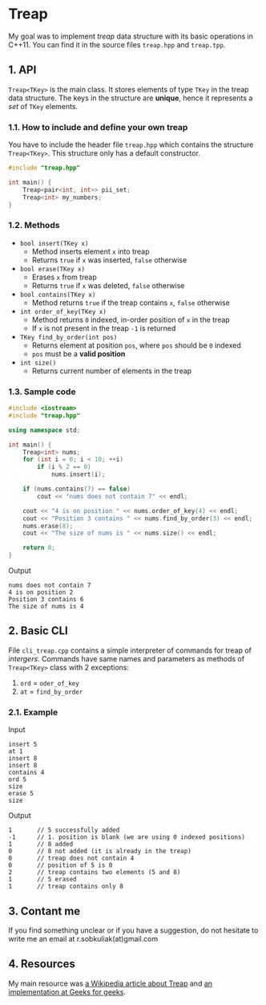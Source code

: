 # Treap
My goal was to implement *treap* data structure with its basic operations in C++11. You can find it in the source files `treap.hpp` and `treap.tpp`.
## 1. API
`Treap<TKey>` is the main class. It stores elements of type `TKey` in the treap data structure. The keys in the structure are **unique**, hence it represents a *set* of `TKey` elements.

### 1.1. How to include and define your own treap
You have to include the header file `treap.hpp` which contains the structure `Treap<TKey>`. This structure only has a default constructor.
```c++
#include "treap.hpp"

int main() {
    Treap<pair<int, int>> pii_set;
    Treap<int> my_numbers;
}
```

### 1.2. Methods
* `bool insert(TKey x)`
    + Method inserts element `x` into treap
    + Returns `true` if `x` was inserted, `false` otherwise
* `bool erase(TKey x)`
    + Erases `x` from treap
    + Returns `true` if `x` was deleted, `false` otherwise 
* `bool contains(TKey x)`
    + Method returns `true` if the treap contains `x`, `false` otherwise
* `int order_of_key(TKey x)`
    + Method returns `0` indexed, in-order position of `x` in the treap
    + If `x` is not present in the treap `-1` is returned
* `TKey find_by_order(int pos)`
    + Returns element at position `pos`, where `pos` should be `0` indexed
    + `pos` must be a **valid position**
* `int size()`
    + Returns current number of elements in the treap

### 1.3. Sample code
```c++
#include <iostream>
#include "treap.hpp"

using namespace std;

int main() {
    Treap<int> nums;
    for (int i = 0; i < 10; ++i)
        if (i % 2 == 0)
            nums.insert(i);

    if (nums.contains(7) == false)
        cout << "nums does not contain 7" << endl;

    cout << "4 is on position " << nums.order_of_key(4) << endl;
    cout << "Position 3 contains " << nums.find_by_order(3) << endl;
    nums.erase(8);
    cout << "The size of nums is " << nums.size() << endl;

    return 0;
}
```

Output
```
nums does not contain 7
4 is on position 2
Position 3 contains 6
The size of nums is 4
```

## 2. Basic CLI 
File `cli_treap.cpp` contains a simple interpreter of commands for treap of *intergers*. Commands have same names and parameters as methods of `Treap<TKey>` class with 2 exceptions:
1. `ord` = `oder_of_key` 
2. `at` = `find_by_order`

### 2.1. Example
Input
```
insert 5
at 1
insert 8
insert 8
contains 4
ord 5
size
erase 5
size
```

Output
```
1       // 5 successfully added
-1      // 1. position is blank (we are using 0 indexed positions)
1       // 8 added
0       // 8 not added (it is already in the treap)
0       // treap does not contain 4
0       // position of 5 is 0 
2       // treap contains two elements (5 and 8)
1       // 5 erased
1       // treap contains only 8
```

## 3. Contant me
If you find something unclear or if you have a suggestion, do not hesitate to write me an email at r.sobkuliak(at)gmail.com

## 4. Resources
My main resource was [a Wikipedia article about Treap](https://en.wikipedia.org/wiki/Treap) and [an implementation at Geeks for geeks](http://www.geeksforgeeks.org/treap-set-2-implementation-of-search-insert-and-delete/).
